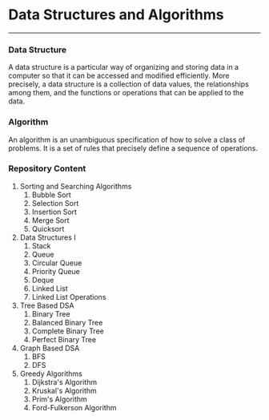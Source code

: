 # Data Structures and Algorithms 
-------------------------------------------------------------------
### Data Structure
 A data structure is a particular way of organizing and storing data in a computer so that it can be accessed and modified efficiently. More precisely, a data structure is a collection of data values, the relationships among them, and the functions or operations that can be applied to the data.
 
### Algorithm
An algorithm is an unambiguous specification of how to solve a class of problems. It is a set of rules that precisely define a sequence of operations.


### Repository Content ###
1. Sorting and Searching Algorithms
    1. Bubble Sort
    2. Selection Sort
    3. Insertion Sort
    4. Merge Sort
    5. Quicksort
 2. Data Structures I
    1. Stack
    2. Queue
    3. Circular Queue
    4. Priority Queue
    5. Deque
    6. Linked List 
    7. Linked List Operations
 3. Tree Based DSA
    1. Binary Tree
    2. Balanced Binary Tree
    3. Complete Binary Tree
    4. Perfect Binary Tree
 4. Graph Based DSA
    1. BFS
    2. DFS
 5. Greedy Algorithms
    1. Dijkstra's Algorithm
    2. Kruskal's Algorithm
    3. Prim's Algorithm
    4. Ford-Fulkerson Algorithm
 
